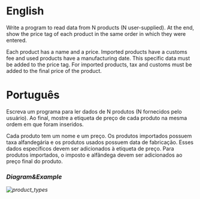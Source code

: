 # English
Write a program to read data from N products (N user-supplied). At the end, show the price tag of each product in the same order in which they were entered.

Each product has a name and a price. Imported products have a customs fee and used products have a manufacturing date. This specific data must be added to the price tag. For imported products, tax and customs must be added to the final price of the product.

# Português
Escreva um programa para ler dados de N produtos (N fornecidos pelo usuário). Ao final, mostre a etiqueta de preço de cada produto na mesma ordem em que foram inseridos.

Cada produto tem um nome e um preço. Os produtos importados possuem taxa alfandegária e os produtos usados possuem data de fabricação. Esses dados específicos devem ser adicionados à etiqueta de preço. Para produtos importados, o imposto e alfândega devem ser adicionados ao preço final do produto.

### <i/>Diagram&Example
![product_types](https://github.com/gabriel-asevedo/java-exercises/blob/main/Exercises/015/product_types/assets/product__types.png)

